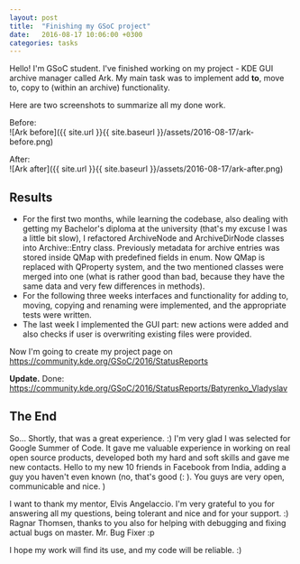 ```yaml
---
layout: post
title:  "Finishing my GSoC project"
date:   2016-08-17 10:06:00 +0300
categories: tasks
---
```


Hello! I'm GSoC student. I've finished working on my project - KDE GUI archive manager called Ark. My main task was to implement add **to**, move to, copy to (within an archive) functionality.

Here are two screenshots to summarize all my done work.

Before:<BR>
![Ark before]({{ site.url }}{{ site.baseurl }}/assets/2016-08-17/ark-before.png)

After:<BR>
![Ark after]({{ site.url }}{{ site.baseurl }}/assets/2016-08-17/ark-after.png)

## Results
- For the first two months, while learning the codebase, also dealing with getting my Bachelor's diploma at the university (that's my excuse I was a little bit slow), I refactored ArchiveNode and ArchiveDirNode classes into Archive::Entry class. Previously metadata for archive entries was stored inside QMap with predefined fields in enum. Now QMap is replaced with QProperty system, and the two mentioned classes were merged into one (what is rather good than bad, because they have the same data and very few differences in methods).
- For the following three weeks interfaces and functionality for adding to, moving, copying and renaming were implemented, and the appropriate tests were written.
- The last week I implemented the GUI part: new actions were added and also checks if user is overwriting existing files were provided. 

Now I'm going to create my project page on <a href="https://community.kde.org/GSoC/2016/StatusReports">https://community.kde.org/GSoC/2016/StatusReports</a>

**Update.** Done: <a href="https://community.kde.org/GSoC/2016/StatusReports/Batyrenko_Vladyslav">https://community.kde.org/GSoC/2016/StatusReports/Batyrenko_Vladyslav</a>

## The End
So... Shortly, that was a great experience. :) I'm very glad I was selected for Google Summer of Code. It gave me valuable experience in working on real open source products, developed both my hard and soft skills and gave me new contacts. Hello to my new 10 friends in Facebook from India, adding a guy you haven't even known (no, that's good (: ). You guys are very open, communicable and nice. )

I want to thank my mentor, Elvis Angelaccio. I'm very grateful to you for answering all my questions, being tolerant and nice and for your support. :) Ragnar Thomsen, thanks to you also for helping with debugging and fixing actual bugs on master. Mr. Bug Fixer :p

I hope my work will find its use, and my code will be reliable. :)
